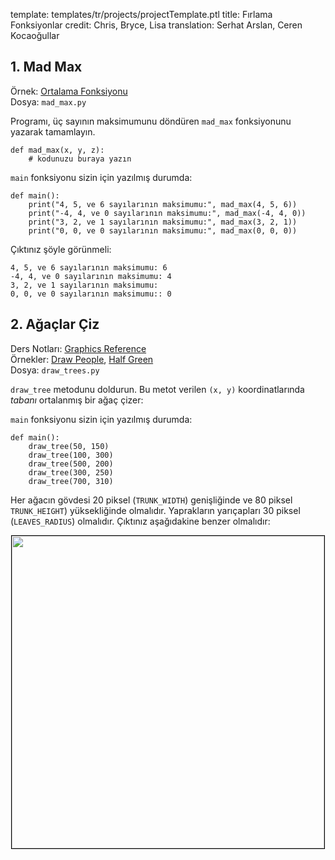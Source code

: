 template: templates/tr/projects/projectTemplate.ptl
title: Fırlama Fonksiyonlar
credit: Chris, Bryce, Lisa
translation: Serhat Arslan, Ceren Kocaoğullar

## 1. Mad Max

Örnek: [Ortalama Fonksiyonu]({{pathToRoot}}tr/projects/averageMethod.html}}) <br/>
Dosya: `mad_max.py`

Programı, üç sayının maksimumunu döndüren `mad_max` fonksiyonunu yazarak tamamlayın.

```
def mad_max(x, y, z):
    # kodunuzu buraya yazın
```

`main` fonksiyonu sizin için yazılmış durumda:

```
def main():
    print("4, 5, ve 6 sayılarının maksimumu:", mad_max(4, 5, 6))
    print("-4, 4, ve 0 sayılarının maksimumu:", mad_max(-4, 4, 0))
    print("3, 2, ve 1 sayılarının maksimumu:", mad_max(3, 2, 1))
    print("0, 0, ve 0 sayılarının maksimumu:", mad_max(0, 0, 0))
```

Çıktınız şöyle görünmeli:

```
4, 5, ve 6 sayılarının maksimumu: 6
-4, 4, ve 0 sayılarının maksimumu: 4
3, 2, ve 1 sayılarının maksimumu:
0, 0, ve 0 sayılarının maksimumu:: 0
```

## 2. Ağaçlar Çiz

Ders Notları: [Graphics Reference]({{pathToRoot}}tr/handouts/graphics.html)<br/>
Örnekler: [Draw People]({{pathToRoot}}tr/projects/drawpeople.html}}),
[Half Green]({{pathToRoot}}tr/projects/halfgreen.html}})<br/>
Dosya: `draw_trees.py`

`draw_tree` metodunu doldurun. Bu metot verilen `(x, y)` koordinatlarında _*tabanı*_ ortalanmış bir ağaç çizer:

`main` fonksiyonu sizin için yazılmış durumda:

```
def main():
    draw_tree(50, 150)
    draw_tree(100, 300)
    draw_tree(500, 200)
    draw_tree(300, 250)
    draw_tree(700, 310)

```

Her ağacın gövdesi 20 piksel (`TRUNK_WIDTH`) genişliğinde ve 80 piksel `TRUNK_HEIGHT`) yüksekliğinde olmalıdır. Yaprakların yarıçapları 30 piksel (`LEAVES_RADIUS`) olmalıdır. Çıktınız aşağıdakine benzer olmalıdır:

<center>
  <img style="width:500px;border: 1px solid #000000" src="{{pathToRoot}}img/projects/madmethods/demo.png">
</center>
